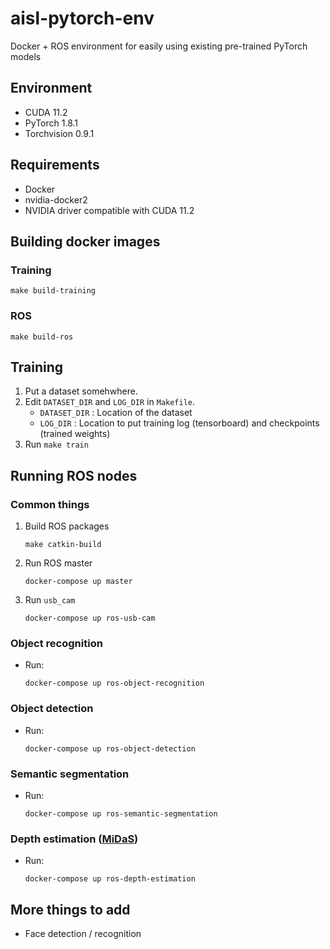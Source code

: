 # aisl-pytorch-env
Docker + ROS environment for easily using existing pre-trained PyTorch models

## Environment
- CUDA 11.2
- PyTorch 1.8.1
- Torchvision 0.9.1

## Requirements
- Docker
- nvidia-docker2
- NVIDIA driver compatible with CUDA 11.2

## Building docker images

### Training

``` make build-training ```

### ROS

``` make build-ros ```

## Training

1. Put a dataset somehwhere.
2. Edit `DATASET_DIR` and `LOG_DIR` in `Makefile`.
   - `DATASET_DIR` : Location of the dataset
   - `LOG_DIR` : Location to put training log (tensorboard) and checkpoints (trained weights)
3. Run `make train`
 
## Running ROS nodes

### Common things

1. Build ROS packages
   ```
   make catkin-build
   ```
2. Run ROS master
   ```
   docker-compose up master
   ```
3. Run `usb_cam`
   ```
   docker-compose up ros-usb-cam
   ```
### Object recognition
- Run:
   ```
   docker-compose up ros-object-recognition
   ```
### Object detection
- Run:
   ```
   docker-compose up ros-object-detection
   ```

 ### Semantic segmentation
- Run:
   ```
   docker-compose up ros-semantic-segmentation
  ```

 ### Depth estimation ([MiDaS](https://pytorch.org/hub/intelisl_midas_v2/))
- Run:
   ```
   docker-compose up ros-depth-estimation
   ```

## More things to add

- Face detection / recognition